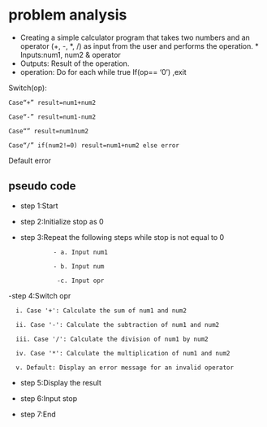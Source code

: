 # problem analysis
* Creating a simple calculator program that takes two numbers and an operator (+, -, *, /) as input from the user and performs the operation. * Inputs:num1, num2 & operator
* Outputs: Result of the operation.
* operation: 
Do for each while true
If(op== ‘0’) ,exit

Switch(op):

    Case“+” result=num1+num2

    Case“-” result=num1-num2

    Case“” result=num1num2

    Case“/” if(num2!=0) result=num1+num2 else error

Default error

## pseudo code 
 - step 1:Start
   
 - step 2:Initialize stop as 0
   
 - step 3:Repeat the following steps while stop is not equal to 0
   
                - a. Input num1

                - b. Input num

                 -c. Input opr
   
  -step 4:Switch opr

      i. Case '+': Calculate the sum of num1 and num2
      
      ii. Case '-': Calculate the subtraction of num1 and num2
      
      iii. Case '/': Calculate the division of num1 by num2
      
      iv. Case '*': Calculate the multiplication of num1 and num2
      
      v. Default: Display an error message for an invalid operator
      
- step 5:Display the result

- step 6:Input stop
  
- step 7:End



